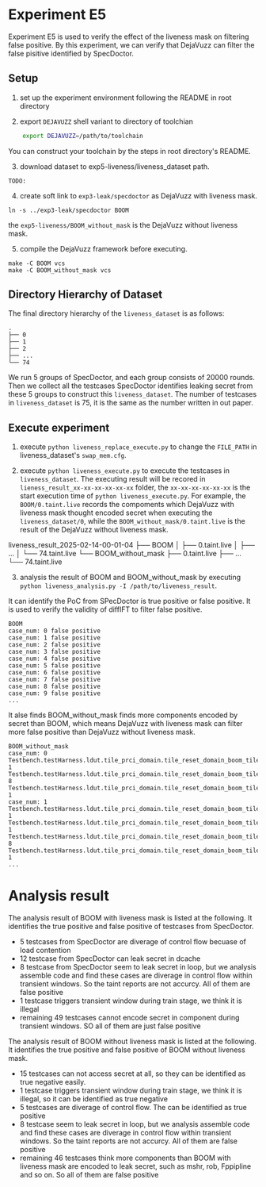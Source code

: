 # Experiment E5

Experiment E5 is used to verify the effect of the liveness mask on filtering false positive. By this experiment, we can verify that DejaVuzz can filter the false pisitive identified by SpecDoctor.

## Setup

1. set up the experiment environment following the README in root directory

2. export `DEJAVUZZ` shell variant to directory of toolchian

```sh
    export DEJAVUZZ=/path/to/toolchain
```

You can construct your toolchain by the steps in root directory's README.

3. download dataset to exp5-liveness/liveness_dataset path.

```
TODO:
```

4. create soft link to `exp3-leak/specdoctor` as DejaVuzz with liveness mask.

```
ln -s ../exp3-leak/specdoctor BOOM
```

the `exp5-liveness/BOOM_without_mask` is the DejaVuzz without liveness mask.

5. compile the DejaVuzz framework before executing.

```
make -C BOOM vcs
make -C BOOM_without_mask vcs
```

## Directory Hierarchy of Dataset

The final directory hierarchy of the `liveness_dataset` is as follows:

```
.
├── 0
├── 1
├── 2
├── ...
└── 74
```

We run 5 groups of SpecDoctor, and each group consists of 20000 rounds. Then we collect all the testcases SpecDoctor identifies leaking secret from these 5 groups to construct this `liveness_dataset`. The number of testcases in `liveness_dataset` is 75, it is the same as the number written in out paper.

## Execute experiment

1. execute `python liveness_replace_execute.py` to change the `FILE_PATH` in liveness_dataset's `swap_mem.cfg`.

2. execute `python liveness_execute.py` to execute the testcases in `liveness_dataset`. The executing result will be recored in `lieness_result_xx-xx-xx-xx-xx-xx` folder, the `xx-xx-xx-xx-xx-xx` is the start execution time of `python liveness_execute.py`. For example, the `BOOM/0.taint.live` records the compoments which DejaVuzz with liveness mask thought encoded secret when executing the `liveness_dataset/0`, while the `BOOM_without_mask/0.taint.live` is the result of the DejaVuzz without liveness mask.

liveness_result_2025-02-14-00-01-04
├── BOOM
│   ├── 0.taint.live
│   ├── ...
│   └── 74.taint.live
└── BOOM_without_mask
    ├── 0.taint.live
    ├── ...
    └── 74.taint.live

3. analysis the result of BOOM and BOOM_without_mask by executing `python liveness_analysis.py -I /path/to/liveness_result`. 

It can identify the PoC from SPecDoctor is true positive or false positive. It is used to verify the validity of diffIFT to filter false positive.
```
BOOM
case_num: 0 false positive
case_num: 1 false positive
case_num: 2 false positive
case_num: 3 false positive
case_num: 4 false positive
case_num: 5 false positive
case_num: 6 false positive
case_num: 7 false positive
case_num: 8 false positive
case_num: 9 false positive
...
```

It alse finds BOOM_without_mask finds more components encoded by secret than BOOM, which means DejaVuzz with liveness mask can filter more false positive than DejaVuzz without liveness mask.
```
BOOM_without_mask
case_num: 0
Testbench.testHarness.ldut.tile_prci_domain.tile_reset_domain_boom_tile.core.FpPipeline.fregfile._35_.unnamed$$_0 1
Testbench.testHarness.ldut.tile_prci_domain.tile_reset_domain_boom_tile.dcache.mshrs._492_.unnamed$$_0 8
Testbench.testHarness.ldut.tile_prci_domain.tile_reset_domain_boom_tile.dcache.mshrs.respq._316_.unnamed$$_0 1
case_num: 1
Testbench.testHarness.ldut.tile_prci_domain.tile_reset_domain_boom_tile.core.FpPipeline.fregfile._35_.unnamed$$_0 1
Testbench.testHarness.ldut.tile_prci_domain.tile_reset_domain_boom_tile.core.iregfile._085_.unnamed$$_0 1
Testbench.testHarness.ldut.tile_prci_domain.tile_reset_domain_boom_tile.dcache.mshrs._492_.unnamed$$_0 8
Testbench.testHarness.ldut.tile_prci_domain.tile_reset_domain_boom_tile.dcache.mshrs.respq._316_.unnamed$$_0 1
...
```

# Analysis result

The analysis result of BOOM with liveness mask is listed at the following. It identifies the true positive and false positive of testcases from SpecDoctor.
* 5 testcases from SpecDoctor are diverage of control flow becuase of load contention
* 12 testcase from SpecDoctor can leak secret in dcache
* 8 testcase from SpecDoctor seem to leak secret in loop, but we analysis assemble code and find these cases are diverage in control flow within transient windows. So the taint reports are not accurcy. All of them are false positive
* 1 testcase triggers transient window during train stage, we think it is illegal
* remaining 49 testcases cannot encode secret in component during transient windows. SO all of them are just false positive

The analysis result of BOOM without liveness mask is listed at the following. It identifies the true positive and false positive of BOOM without liveness mask.
* 15 testcases can not access secret at all, so they can be identified as true negative easily.
* 1 testcase triggers transient window during train stage, we think it is illegal, so it can be identified as true negative
* 5 testcases are diverage of control flow. The can be identified as true positive
* 8 testcase seem to leak secret in loop, but we analysis assemble code and find these cases are diverage in control flow within transient windows. So the taint reports are not accurcy. All of them are false positive
* remaining 46 testcases think more components than BOOM with liveness mask are encoded to leak secret, such as mshr, rob, Fppipline and so on. So all of them are false positive

